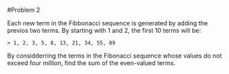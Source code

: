 #Problem 2

Each new term in the Fibbonacci sequence is generated by adding the previos two terms. By starting with 1 and 2, the first 10 terms will be:

    > 1, 2, 3, 5, 8, 13, 21, 34, 55, 89

By considderring the terms in the Fibonacci sequence whose values do not exceed four million, find the sum of the even-valued terms.
